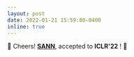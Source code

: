 ```yaml
---
layout: post
date: 2022-01-21 15:59:00-0400
inline: true
---
```


🥳 Cheers! <strong>[SANN](https://dedekinds.github.io/)</strong>,
 accepted to <b>ICLR'22</b> ! 🚀
